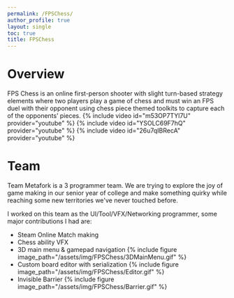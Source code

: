 ```yaml
---
permalink: /FPSChess/
author_profile: true
layout: single
toc: true
title: FPSChess
---
```


# Overview
FPS Chess is an online first-person shooter with slight turn-based strategy elements where two players play a game of chess and must win an FPS duel with their opponent using chess piece themed toolkits to capture each of the opponents’ pieces.
{% include video id="m53OP7TYl7U" provider="youtube" %}
{% include video id="YSOLC69F7hQ" provider="youtube" %}
{% include video id="26u7qIBRecA" provider="youtube" %}

# Team
Team Metafork is a 3 programmer team. We are trying to explore the joy of game making in our senior year of college and make something quirky while reaching some new territories we've never touched before.

I worked on this team as the UI/Tool/VFX/Networking programmer, some major contributions I had are:
- Steam Online Match making
- Chess ability VFX
- 3D main menu & gamepad navigation
{% include figure image_path="/assets/img/FPSChess/3DMainMenu.gif" %}
- Custom board editor with serialization
{% include figure image_path="/assets/img/FPSChess/Editor.gif" %}
- Invisible Barrier
{% include figure image_path="/assets/img/FPSChess/Barrier.gif" %}
